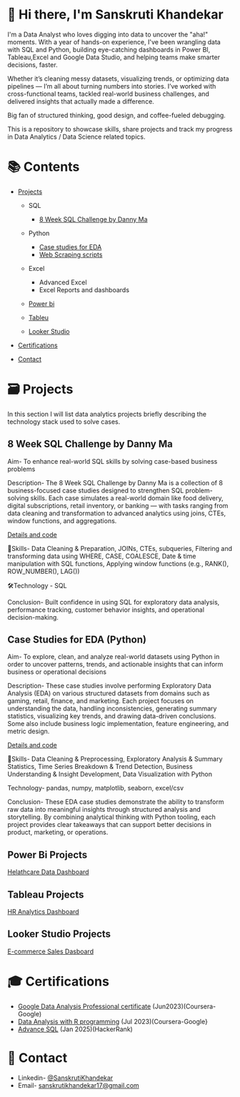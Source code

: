 # 👋 Hi there, I'm Sanskruti Khandekar
I'm a Data Analyst who loves digging into data to uncover the "aha!" moments. With a year of hands-on experience, I've been wrangling data with SQL and Python, building eye-catching dashboards in Power BI, Tableau,Excel and Google Data Studio, and helping teams make smarter decisions, faster.

Whether it’s cleaning messy datasets, visualizing trends, or optimizing data pipelines — I’m all about turning numbers into stories. I’ve worked with cross-functional teams, tackled real-world business challenges, and delivered insights that actually made a difference.

Big fan of structured thinking, good design, and coffee-fueled debugging.

This is a repository to showcase skills, share projects and track my progress in Data Analytics / Data Science related topics.

# 📚 Contents
- [Projects](https://github.com/Sanskruti1702/My-Portfolio/blob/main/README.md#projects)
  - SQL
    - [8 Week SQL Challenge by Danny Ma](https://github.com/Sanskruti1702/8-Weeks-SQL-Challenges-By-Danny-Ma) 


  - Python
    - [Case studies for EDA](https://github.com/Sanskruti1702/Python-Case-studies)
    - [Web Scraping scripts](https://github.com/Sanskruti1702/Python-web-scraping-scripts)
   
  - Excel
    - Advanced Excel
    - Excel Reports and dashboards

  - [Power bi](https://github.com/Sanskruti1702/My-Portfolio/blob/main/README.md#power-bi-projects)
  - [Tableu](https://github.com/Sanskruti1702/My-Portfolio/blob/main/README.md#tableau-projects)
  - [Looker Studio](https://github.com/Sanskruti1702/My-Portfolio/blob/main/README.md#looker-studio-projects)
      
- [Certifications](https://github.com/Sanskruti1702/My-Portfolio/blob/main/README.md#certifications)
- [Contact](https://github.com/Sanskruti1702/My-Portfolio/blob/main/README.md#contact)

# 🗃️ Projects
In this section I will list data analytics projects briefly describing the technology stack used to solve cases.
## 8 Week SQL Challenge by Danny Ma
Aim- To enhance real-world SQL skills by solving case-based business problems

Description- The 8 Week SQL Challenge by Danny Ma is a collection of 8 business-focused case studies designed to strengthen SQL problem-solving skills. Each case simulates a real-world domain like food delivery, digital subscriptions, retail inventory, or banking — with tasks ranging from data cleaning and transformation to advanced analytics using joins, CTEs, window functions, and aggregations.

[Details and code](https://github.com/Sanskruti1702/8-Weeks-SQL-Challenges-By-Danny-Ma)

🧠Skills- Data Cleaning & Preparation, JOINs, CTEs, subqueries, Filtering and transforming data using WHERE, CASE, COALESCE, Date & time manipulation with SQL functions, Applying window functions (e.g., RANK(), ROW_NUMBER(), LAG())

🛠Technology - SQL

Conclusion- Built confidence in using SQL for exploratory data analysis, performance tracking, customer behavior insights, and operational decision-making.

## Case Studies for EDA (Python)
Aim- To explore, clean, and analyze real-world datasets using Python in order to uncover patterns, trends, and actionable insights that can inform business or operational decisions

Description- These case studies involve performing Exploratory Data Analysis (EDA) on various structured datasets from domains such as gaming, retail, finance, and marketing. Each project focuses on understanding the data, handling inconsistencies, generating summary statistics, visualizing key trends, and drawing data-driven conclusions. Some also include business logic implementation, feature engineering, and metric design.

[Details and code](https://github.com/Sanskruti1702/Python-Case-studies)

🧠Skills- Data Cleaning & Preprocessing, Exploratory Analysis & Summary Statistics, Time Series Breakdown & Trend Detection, Business Understanding & Insight Development, Data Visualization with Python

Technology- pandas, numpy, matplotlib, seaborn, excel/csv

Conclusion- These EDA case studies demonstrate the ability to transform raw data into meaningful insights through structured analysis and storytelling. By combining analytical thinking with Python tooling, each project provides clear takeaways that can support better decisions in product, marketing, or operations.

## Power Bi Projects
[Helathcare Data Dashboard](https://github.com/Sanskruti1702/Data-Visualization-Projects/blob/main/README.md#-healthcare-data-dashboard)

## Tableau Projects
[HR Analytics Dashboard](https://github.com/Sanskruti1702/Data-Visualization-Projects/blob/main/HR%20Dashboard%20ss.png)

## Looker Studio Projects
[E-commerce Sales Dasboard](https://github.com/Sanskruti1702/Data-Visualization-Projects/blob/main/README.md#e-commerce-sales-dashboard)


# 🎓 Certifications
- [Google Data Analysis Professional certificate](https://www.coursera.org/account/accomplishments/specialization/2UGTS6M3AWBK) (Jun2023)(Coursera-Google)
- [Data Analysis with R programming](https://www.coursera.org/account/accomplishments/specialization/2UGTS6M3AWBK) (Jul 2023)(Coursera-Google}
- [Advance SQL](https://www.hackerrank.com/certificates/3d22ec56387e) (Jan 2025)(HackerRank)
  
# 📧 Contact
- Linkedin- [@SanskrutiKhandekar](https://www.linkedin.com/in/sanskruti-khandekar-533074213/)
- Email- sanskrutikhandekar17@gmail.com

